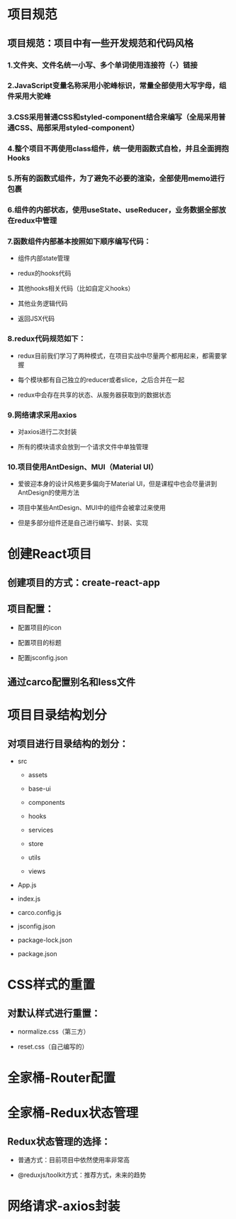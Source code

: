 # 项目规范

## 项目规范：项目中有一些开发规范和代码风格
 
### 1.文件夹、文件名统一小写、多个单词使用连接符（-）链接

### 2.JavaScript变量名称采用小驼峰标识，常量全部使用大写字母，组件采用大驼峰

### 3.CSS采用普通CSS和styled-component结合来编写（全局采用普通CSS、局部采用styled-component）

### 4.整个项目不再使用class组件，统一使用函数式自检，并且全面拥抱Hooks

### 5.所有的函数式组件，为了避免不必要的渲染，全部使用memo进行包裹

### 6.组件的内部状态，使用useState、useReducer，业务数据全部放在redux中管理

### 7.函数组件内部基本按照如下顺序编写代码：

+ 组件内部state管理

+ redux的hooks代码

+ 其他hooks相关代码（比如自定义hooks）

+ 其他业务逻辑代码

+ 返回JSX代码

### 8.redux代码规范如下：

+ redux目前我们学习了两种模式，在项目实战中尽量两个都用起来，都需要掌握

+ 每个模块都有自己独立的reducer或者slice，之后合并在一起

+ redux中会存在共享的状态、从服务器获取到的数据状态

### 9.网络请求采用axios

+ 对axios进行二次封装

+ 所有的模块请求会放到一个请求文件中单独管理

### 10.项目使用AntDesign、MUI（Material UI）

+ 爱彼迎本身的设计风格更多偏向于Material UI，但是课程中也会尽量讲到AntDesign的使用方法

+ 项目中某些AntDesign、MUI中的组件会被拿过来使用

+ 但是多部分组件还是自己进行编写、封装、实现

# 创建React项目

## 创建项目的方式：create-react-app

## 项目配置：

+ 配置项目的icon

+ 配置项目的标题

+ 配置jsconfig.json

## 通过carco配置别名和less文件

# 项目目录结构划分

## 对项目进行目录结构的划分：

+ src

  + assets

  + base-ui

  + components

  + hooks

  + services

  + store

  + utils

  + views

+ App.js

+ index.js

+ carco.config.js

+ jsconfig.json

+ package-lock.json

+ package.json

# CSS样式的重置

## 对默认样式进行重置：

+ normalize.css（第三方）

+ reset.css（自己编写的）

# 全家桶-Router配置

# 全家桶-Redux状态管理

## Redux状态管理的选择：

+ 普通方式：目前项目中依然使用率非常高

+ @reduxjs/toolkit方式：推荐方式，未来的趋势

# 网络请求-axios封装